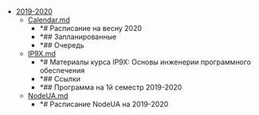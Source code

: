 - <a href = "E:\Node_projects\Node_Way\ArchivTSH_2\ArhivTimur_2\Index-master\Archive\2019-2020\cat.2019-2020\dir.2019-2020.md">2019-2020</a>
    - <a href = "E:\Node_projects\Node_Way\ArchivTSH_2\ArhivTimur_2\Index-master\Archive\2019-2020\Calendar.md">Calendar.md</a>
        - *# Расписание на весну 2020
        - *## Запланированные
        - *## Очередь
    - <a href = "E:\Node_projects\Node_Way\ArchivTSH_2\ArhivTimur_2\Index-master\Archive\2019-2020\IP9X.md">IP9X.md</a>
        - *# Материалы курса IP9X: Основы инженерии программного обеспечения
        - *## Ссылки
        - *## Программа на 1й семестр 2019-2020
    - <a href = "E:\Node_projects\Node_Way\ArchivTSH_2\ArhivTimur_2\Index-master\Archive\2019-2020\NodeUA.md">NodeUA.md</a>
        - *# Расписание NodeUA на 2019-2020
